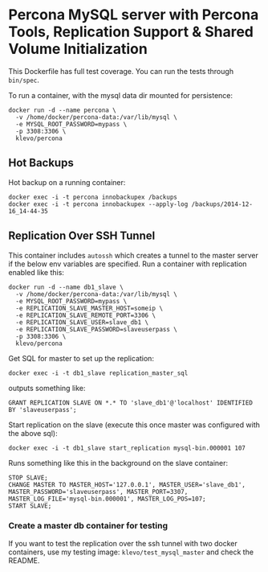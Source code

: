 # Percona MySQL server with Percona Tools, Replication Support & Shared Volume Initialization

This Dockerfile has full test coverage. You can run the tests through `bin/spec`.

To run a container, with the mysql data dir mounted for persistence:

```
docker run -d --name percona \
  -v /home/docker/percona-data:/var/lib/mysql \
  -e MYSQL_ROOT_PASSWORD=mypass \
  -p 3308:3306 \
  klevo/percona
```

## Hot Backups

Hot backup on a running container:

```
docker exec -i -t percona innobackupex /backups
docker exec -i -t percona innobackupex --apply-log /backups/2014-12-16_14-44-35
```

## Replication Over SSH Tunnel

This container includes `autossh` which creates a tunnel to the master server if the below env variables are specified. Run a container with replication enabled like this:

```
docker run -d --name db1_slave \
  -v /home/docker/percona-data:/var/lib/mysql \
  -e MYSQL_ROOT_PASSWORD=mypass \
  -e REPLICATION_SLAVE_MASTER_HOST=someip \
  -e REPLICATION_SLAVE_REMOTE_PORT=3306 \
  -e REPLICATION_SLAVE_USER=slave_db1 \
  -e REPLICATION_SLAVE_PASSWORD=slaveuserpass \
  -p 3308:3306 \
  klevo/percona
```

Get SQL for master to set up the replication:

```
docker exec -i -t db1_slave replication_master_sql
```

outputs something like:

```
GRANT REPLICATION SLAVE ON *.* TO 'slave_db1'@'localhost' IDENTIFIED BY 'slaveuserpass';
```

Start replication on the slave (execute this once master was configured with the above sql):

```
docker exec -i -t db1_slave start_replication mysql-bin.000001 107
```

Runs something like this in the background on the slave container:

```
STOP SLAVE;
CHANGE MASTER TO MASTER_HOST='127.0.0.1', MASTER_USER='slave_db1', MASTER_PASSWORD='slaveuserpass', MASTER_PORT=3307, MASTER_LOG_FILE='mysql-bin.000001', MASTER_LOG_POS=107;
START SLAVE;
```

### Create a master db container for testing

If you want to test the replication over the ssh tunnel with two docker containers, use my testing image: `klevo/test_mysql_master` and check the README.

